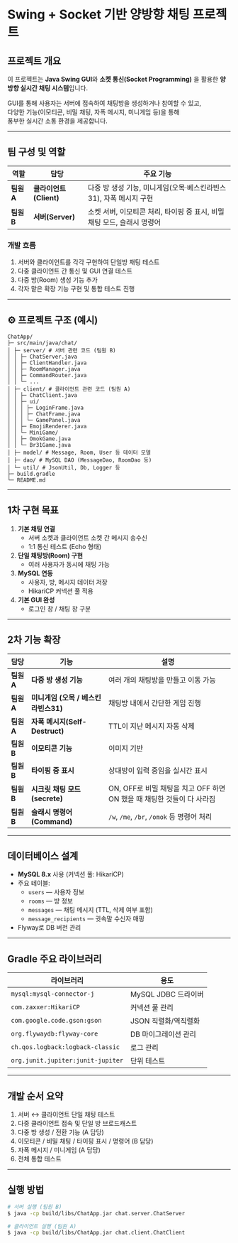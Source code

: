 # Swing + Socket 기반 양방향 채팅 프로젝트

## 프로젝트 개요
이 프로젝트는 **Java Swing GUI**와 **소켓 통신(Socket Programming)** 을 활용한 
**양방향 실시간 채팅 시스템**입니다.

GUI를 통해 사용자는 서버에 접속하여 채팅방을 생성하거나 참여할 수 있고,  
다양한 기능(이모티콘, 비밀 채팅, 자폭 메시지, 미니게임 등)을 통해  
풍부한 실시간 소통 환경을 제공합니다.

---

## 팀 구성 및 역할
| 역할 | 담당 | 주요 기능 |
|------|------|-----------|
| **팀원 A** | **클라이언트(Client)** | 다중 방 생성 기능, 미니게임(오목·베스킨라빈스31), 자폭 메시지 구현 |
| **팀원 B** | **서버(Server)** | 소켓 서버, 이모티콘 처리, 타이핑 중 표시, 비밀 채팅 모드, 슬래시 명령어 |

### 개발 흐름
1. 서버와 클라이언트를 각각 구현하여 단일방 채팅 테스트  
2. 다중 클라이언트 간 통신 및 GUI 연결 테스트  
3. 다중 방(Room) 생성 기능 추가  
4. 각자 맡은 확장 기능 구현 및 통합 테스트 진행

---

## ⚙️ 프로젝트 구조 (예시)
```
ChatApp/
├─ src/main/java/chat/
│ ├─ server/ # 서버 관련 코드 (팀원 B)
│ │ ├─ ChatServer.java
│ │ ├─ ClientHandler.java
│ │ ├─ RoomManager.java
│ │ ├─ CommandRouter.java
│ │ └─ ...
│ ├─ client/ # 클라이언트 관련 코드 (팀원 A)
│ │ ├─ ChatClient.java
│ │ ├─ ui/
│ │ │ ├─ LoginFrame.java
│ │ │ ├─ ChatFrame.java
│ │ │ └─ GamePanel.java
│ │ ├─ EmojiRenderer.java
│ │ └─ MiniGame/
│ │ ├─ OmokGame.java
│ │ └─ Br31Game.java
│ ├─ model/ # Message, Room, User 등 데이터 모델
│ ├─ dao/ # MySQL DAO (MessageDao, RoomDao 등)
│ └─ util/ # JsonUtil, Db, Logger 등
├─ build.gradle
└─ README.md
```


---

## 1차 구현 목표
1. **기본 채팅 연결**
   - 서버 소켓과 클라이언트 소켓 간 메시지 송수신
   - 1:1 통신 테스트 (Echo 형태)
2. **단일 채팅방(Room) 구현**
   - 여러 사용자가 동시에 채팅 가능
3. **MySQL 연동**
   - 사용자, 방, 메시지 데이터 저장
   - HikariCP 커넥션 풀 적용
4. **기본 GUI 완성**
   - 로그인 창 / 채팅 창 구분

---

## 2차 기능 확장
| 담당 | 기능 | 설명 |
|------|------|------|
| **팀원 A** | **다중 방 생성 기능** | 여러 개의 채팅방을 만들고 이동 가능 |
| **팀원 A** | **미니게임 (오목 / 베스킨라빈스31)** | 채팅방 내에서 간단한 게임 진행 |
| **팀원 A** | **자폭 메시지(Self-Destruct)** | TTL이 지난 메시지 자동 삭제 |
| **팀원 B** | **이모티콘 기능** | 이미지 기반 |
| **팀원 B** | **타이핑 중 표시** | 상대방이 입력 중임을 실시간 표시 |
| **팀원 B** | **시크릿 채팅 모드 (secrete)** | ON, OFF로 비밀 채팅을 치고 OFF 하면 ON 했을 때 채팅한 것들이 다 사라짐 |
| **팀원 B** | **슬래시 명령어(Command)** | `/w`, `/me`, `/br`, `/omok` 등 명령어 처리 |

---

## 데이터베이스 설계
- **MySQL 8.x** 사용 (커넥션 풀: HikariCP)
- 주요 테이블:
  - `users` — 사용자 정보
  - `rooms` — 방 정보
  - `messages` — 채팅 메시지 (TTL, 삭제 여부 포함)
  - `message_recipients` — 귓속말 수신자 매핑
- Flyway로 DB 버전 관리

---

## Gradle 주요 라이브러리
| 라이브러리 | 용도 |
|-------------|------|
| `mysql:mysql-connector-j` | MySQL JDBC 드라이버 |
| `com.zaxxer:HikariCP` | 커넥션 풀 관리 |
| `com.google.code.gson:gson` | JSON 직렬화/역직렬화 |
| `org.flywaydb:flyway-core` | DB 마이그레이션 관리 |
| `ch.qos.logback:logback-classic` | 로그 관리 |
| `org.junit.jupiter:junit-jupiter` | 단위 테스트 |

---

## 개발 순서 요약
1. 서버 ↔ 클라이언트 단일 채팅 테스트  
2. 다중 클라이언트 접속 및 단일 방 브로드캐스트  
3. 다중 방 생성 / 전환 기능 (A 담당)  
4. 이모티콘 / 비밀 채팅 / 타이핑 표시 / 명령어 (B 담당)  
5. 자폭 메시지 / 미니게임 (A 담당)  
6. 전체 통합 테스트

---

## 실행 방법
```bash
# 서버 실행 (팀원 B)
$ java -cp build/libs/ChatApp.jar chat.server.ChatServer

# 클라이언트 실행 (팀원 A)
$ java -cp build/libs/ChatApp.jar chat.client.ChatClient
